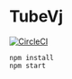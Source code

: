 # TubeVj

[![CircleCI](https://circleci.com/gh/otiai10/TubeVj.svg?style=svg)](https://circleci.com/gh/otiai10/TubeVj)

```
npm install
npm start
```